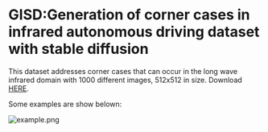 # GISD:Generation of corner cases in infrared autonomous driving dataset with stable diffusion

This dataset addresses corner cases that can occur in the long wave infrared domain with 1000 different images, 512x512 in size. Download [HERE](https://drive.google.com/drive/folders/1QIec5q9T_nVF7ZY6P2Qby69SwcySkLB_?usp=sharing).

Some examples are show belown:

![example.png](/combined_image2.png)
